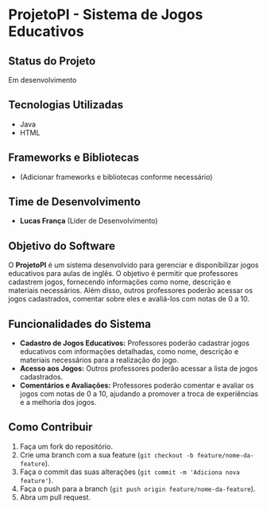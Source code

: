 # ProjetoPI - Sistema de Jogos Educativos

## Status do Projeto
Em desenvolvimento

## Tecnologias Utilizadas
- Java
- HTML

## Frameworks e Bibliotecas
- (Adicionar frameworks e bibliotecas conforme necessário)

## Time de Desenvolvimento
- **Lucas França** (Líder de Desenvolvimento)

## Objetivo do Software
O **ProjetoPI** é um sistema desenvolvido para gerenciar e disponibilizar jogos educativos para aulas de inglês. O objetivo é permitir que professores cadastrem jogos, fornecendo informações como nome, descrição e materiais necessários. Além disso, outros professores poderão acessar os jogos cadastrados, comentar sobre eles e avaliá-los com notas de 0 a 10.

## Funcionalidades do Sistema
- **Cadastro de Jogos Educativos:** Professores poderão cadastrar jogos educativos com informações detalhadas, como nome, descrição e materiais necessários para a realização do jogo.
- **Acesso aos Jogos:** Outros professores poderão acessar a lista de jogos cadastrados.
- **Comentários e Avaliações:** Professores poderão comentar e avaliar os jogos com notas de 0 a 10, ajudando a promover a troca de experiências e a melhoria dos jogos.

## Como Contribuir
1. Faça um fork do repositório.
2. Crie uma branch com a sua feature (`git checkout -b feature/nome-da-feature`).
3. Faça o commit das suas alterações (`git commit -m 'Adiciona nova feature'`).
4. Faça o push para a branch (`git push origin feature/nome-da-feature`).
5. Abra um pull request.

